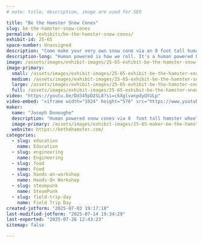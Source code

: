 ```yaml
---
# note: title, description, image are used for SEO

title: "Be the Hamster Snow Cones"
slug: be-the-hamster-snow-cones
permalink: /exhibits/be-the-hamster-snow-cones/
exhibit-id: 25-65
space-number: Unassigned
description: "Come make your very own snow cone via an 8 foot tall human powered hamster wheel"
description-long: "Human powered is how we roll. It's a human powered hamster wheel that grinds up ice to make snow cones while you're running. An example of Rube Goldberg at its finest. Be the hamster and make a snow cone."
image: /assets/images/exhibit-images/25-65-exhibit-be-the-hamster-snow-cones-art-work-ice-age-4286-large.jpg
image-primary: 
  small: /assets/images/exhibit-images/25-65-exhibit-be-the-hamster-snow-cones-art-work-ice-age-4286-small.jpg
  medium: /assets/images/exhibit-images/25-65-exhibit-be-the-hamster-snow-cones-art-work-ice-age-4286-medium.jpg
  large: /assets/images/exhibit-images/25-65-exhibit-be-the-hamster-snow-cones-art-work-ice-age-4286-large.jpg
  full: /assets/images/exhibit-images/25-65-exhibit-be-the-hamster-snow-cones-art-work-ice-age-4286-full.jpg
video: "https://youtu.be/Dd345pD2SL8?si=ckXglvanpdyQtULp"
video-embed: '<iframe width="1024" height="576" src="https://www.youtube.com/embed/Dd345pD2SL8?feature=oembed" frameborder="0" allow="accelerometer; autoplay; clipboard-write; encrypted-media; gyroscope; picture-in-picture; web-share" referrerpolicy="strict-origin-when-cross-origin" allowfullscreen title="Be the Hamster! Human powered snow cones."></iframe>'
maker: 
  name: "Joseph Donoughe"
  description: "Human powered snow cones via 8  foot tall hamster wheel"
  image-primary: /assets/images/exhibit-images/25-65-maker-be-the-hamster-snow-cones-hamster-logo-2-medium.jpg
  website: https://bethehamster.com/
categories: 
  - slug: education
    name: Education
  - slug: engineering
    name: Engineering
  - slug: food
    name: Food
  - slug: hands-on-workshop
    name: Hands-On Workshop
  - slug: steampunk
    name: SteamPunk
  - slug: field-trip-day
    name: Field Trip Day
created-jotform: "2025-07-03 19:17:18"
last-modified-jotform: "2025-07-14 19:34:29"
last-exported: "2025-07-26 12:43:23"
sitemap: false

---
```

